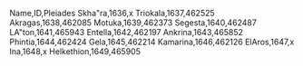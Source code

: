Name,ID,Pleiades
Skha"ra,1636,x
Triokala,1637,462525
Akragas,1638,462085
Motuka,1639,462373
Segesta,1640,462487
LA"ton,1641,465943
Entella,1642,462197
Ankrina,1643,465852
Phintia,1644,462424
Gela,1645,462214
Kamarina,1646,462126
ElAros,1647,x
Ina,1648,x
Helkethion,1649,465905
